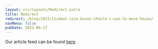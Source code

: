 ```yaml
---
layout: src/layouts/Redirect.astro
title: Redirect
redirect: /blog/2013/11/what-size-boxes-should-i-use-to-move-house/
navMenu: false
pubDate: 2022-09-17
---
```

<div>
Our article feed can be found <a href="/blog/2013/11/what-size-boxes-should-i-use-to-move-house/">here</a>
</div>
